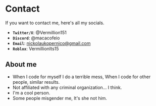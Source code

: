 # Contact

If you want to contact me, here's all my socials.
- **``Twitter/X``**: @Vermillion151
- **``Discord``**: @macacofeio
- **``Email``**: nickolaukopernico@gmail.com
- **``Roblox``**: VermillionIts15

## About me

- When I code for myself I do a terrible mess, When I code for other people, similar results.
- Not affiliated with any criminal organization... I think.
- I'm a cool person.
- Some people misgender me, It's she not him.
